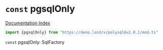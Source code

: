 # `const` pgsqlOnly

[Documentation Index](../README.md)

```ts
import {pgsqlOnly} from "https://deno.land/x/polysql@v2.0.1/mod.ts"
```

`const` pgsqlOnly: SqlFactory

